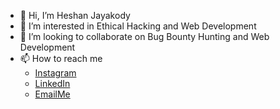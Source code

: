 - 👋 Hi, I’m Heshan Jayakody
- 👀 I’m interested in Ethical Hacking and Web Development
- 🤝 I’m looking to collaborate on Bug Bounty Hunting and Web Development
- 📫 How to reach me
    - [Instagram](https://instagram.com/hheshan_j)
    - [LinkedIn](https://www.linkedin.com/in/heshan-jayakody-6a2a71270/)
    - [EmailMe](mail.to:hheshanj@gmail.com)
